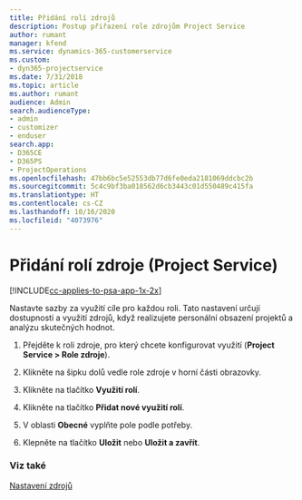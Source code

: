 ```yaml
---
title: Přidání rolí zdrojů
description: Postup přiřazení role zdrojům Project Service
author: rumant
manager: kfend
ms.service: dynamics-365-customerservice
ms.custom:
- dyn365-projectservice
ms.date: 7/31/2018
ms.topic: article
ms.author: rumant
audience: Admin
search.audienceType:
- admin
- customizer
- enduser
search.app:
- D365CE
- D365PS
- ProjectOperations
ms.openlocfilehash: 47bb6bc5e52553db77d6fe0eda2181069ddcbc2b
ms.sourcegitcommit: 5c4c9bf3ba018562d6cb3443c01d550489c415fa
ms.translationtype: HT
ms.contentlocale: cs-CZ
ms.lasthandoff: 10/16/2020
ms.locfileid: "4073976"
---
```

# <a name="add-resource-roles-project-service"></a>Přidání rolí zdroje (Project Service)

[!INCLUDE[cc-applies-to-psa-app-1x-2x](../includes/cc-applies-to-psa-app-1x-2x.md)]

Nastavte sazby za využití cíle pro každou roli. Tato nastavení určují dostupnosti a využití zdrojů, když realizujete personální obsazení projektů a analýzu skutečných hodnot.  
  
1.  Přejděte k roli zdroje, pro který chcete konfigurovat využití (**Project Service > Role zdroje**).  
  
2.  Klikněte na šipku dolů vedle role zdroje v horní části obrazovky.  
  
3.  Klikněte na tlačítko **Využití rolí**.  
  
4.  Klikněte na tlačítko **Přidat nové využití rolí**.  
  
5.  V oblasti **Obecné** vyplňte pole podle potřeby.  
  
6.  Klepněte na tlačítko **Uložit** nebo **Uložit a zavřít**.  
  
### <a name="see-also"></a>Viz také  
 [Nastavení zdrojů](../psa/set-up-resources.md)
